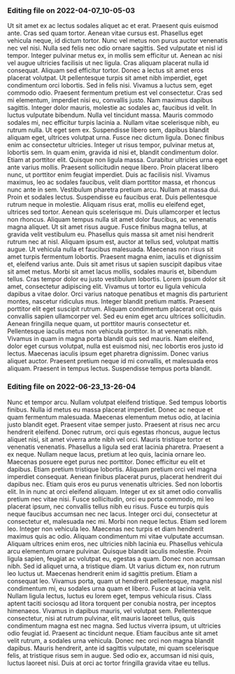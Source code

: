 

### Editing file on 2022-04-07_10-05-03

Ut sit amet ex ac lectus sodales aliquet ac et erat. Praesent quis euismod ante. Cras sed quam tortor. Aenean vitae cursus est. Phasellus eget vehicula neque, id dictum tortor. Nunc vel metus non purus auctor venenatis nec vel nisi. Nulla sed felis nec odio ornare sagittis. Sed vulputate et nisl id tempor. Integer pulvinar metus ex, in mollis sem efficitur ut. Aenean ac nisi vel augue ultricies facilisis ut nec ligula. Cras aliquam placerat nulla id consequat. Aliquam sed efficitur tortor. Donec a lectus sit amet eros placerat volutpat. Ut pellentesque turpis sit amet nibh imperdiet, eget condimentum orci lobortis. Sed in felis nisi.
Vivamus a luctus sem, eget commodo odio. Praesent fermentum pretium est vel consectetur. Cras sed mi elementum, imperdiet nisi eu, convallis justo. Nam maximus dapibus sagittis. Integer dolor mauris, molestie ac sodales ac, faucibus id velit. In luctus vulputate bibendum. Nulla vel tincidunt massa. Mauris commodo sodales mi, nec efficitur turpis lacinia a. Nullam vitae scelerisque nibh, eu rutrum nulla. Ut eget sem ex. Suspendisse libero sem, dapibus blandit aliquam eget, ultrices volutpat urna. Fusce nec dictum ligula. Donec finibus enim ac consectetur ultricies. Integer ut risus tempor, pulvinar metus at, lobortis sem. In quam enim, gravida id nisi et, blandit condimentum dolor. Etiam at porttitor elit.
Quisque non ligula massa. Curabitur ultricies urna eget ante varius mollis. Praesent sollicitudin neque libero. Proin placerat libero nunc, ut porttitor enim feugiat imperdiet. Duis ac facilisis nisl. Vivamus maximus, leo ac sodales faucibus, velit diam porttitor massa, et rhoncus nunc ante in sem. Vestibulum pharetra pretium arcu. Nullam at massa dui. Proin et sodales lectus. Suspendisse eu faucibus erat. Duis pellentesque rutrum neque in molestie. Aliquam risus erat, mollis eu eleifend eget, ultrices sed tortor. Aenean quis scelerisque mi. Duis ullamcorper et lectus non rhoncus.
Aliquam tempus nulla sit amet dolor faucibus, ac venenatis magna aliquet. Ut sit amet risus augue. Fusce finibus magna tellus, at gravida velit vestibulum eu. Phasellus quis massa sit amet nisi hendrerit rutrum nec at nisl. Aliquam ipsum est, auctor at tellus sed, volutpat mattis augue. Ut vehicula nulla et faucibus malesuada. Maecenas non risus sit amet turpis fermentum lobortis. Praesent magna enim, iaculis et dignissim et, eleifend varius ante. Duis sit amet risus ut sapien suscipit dapibus vitae sit amet metus. Morbi sit amet lacus mollis, sodales mauris et, bibendum tellus. Cras tempor dolor eu justo vestibulum lobortis. Lorem ipsum dolor sit amet, consectetur adipiscing elit. Vivamus ut tortor eu ligula vehicula dapibus a vitae dolor. Orci varius natoque penatibus et magnis dis parturient montes, nascetur ridiculus mus.
Integer blandit pretium mattis. Praesent porttitor elit eget suscipit rutrum. Aliquam condimentum placerat orci, quis convallis sapien ullamcorper vel. Sed eu enim eget arcu ultrices sollicitudin. Aenean fringilla neque quam, ut porttitor mauris consectetur et. Pellentesque iaculis metus non vehicula porttitor. In at venenatis nibh. Vivamus in quam in magna porta blandit quis sed mauris. Nam eleifend, dolor eget cursus volutpat, nulla est euismod nisi, nec lobortis eros justo id lectus. Maecenas iaculis ipsum eget pharetra dignissim. Donec varius aliquet auctor. Praesent pretium neque id mi convallis, et malesuada eros aliquam. Praesent in tempus lectus. Suspendisse tempus porta blandit.




### Editing file on 2022-06-23_13-26-04

Nunc et tempor arcu. Nullam volutpat eleifend tristique. Sed tempus lobortis finibus. Nulla id metus eu massa placerat imperdiet. Donec ac neque et quam fermentum malesuada. Maecenas elementum metus odio, at lacinia justo blandit eget. Praesent vitae semper justo. Praesent at risus nec arcu hendrerit eleifend. Donec rutrum, orci quis egestas rhoncus, augue lectus aliquet nisi, sit amet viverra ante nibh vel orci. Mauris tristique tortor et venenatis venenatis. Phasellus a ligula sed erat lacinia pharetra. Praesent a ex neque. Nullam neque lacus, pretium at leo quis, lacinia ornare leo. Maecenas posuere eget purus nec porttitor.
Donec efficitur eu elit et dapibus. Etiam pretium tristique lobortis. Aliquam pretium orci vel magna imperdiet consequat. Aenean finibus placerat purus, placerat hendrerit dui dapibus nec. Etiam quis eros eu purus venenatis ultricies. Sed non lobortis elit. In in nunc at orci eleifend aliquam. Integer ut ex sit amet odio convallis pretium nec vitae nisi. Fusce sollicitudin, orci eu porta commodo, mi leo placerat ipsum, nec convallis tellus nibh eu risus. Fusce eu turpis quis neque faucibus accumsan nec nec lacus. Integer orci dui, consectetur at consectetur et, malesuada nec mi. Morbi non neque lectus. Etiam sed lorem leo. Integer non vehicula leo. Maecenas nec turpis et diam hendrerit maximus quis ac odio.
Aliquam condimentum mi vitae vulputate accumsan. Aliquam ultrices enim eros, nec ultricies nibh lacinia eu. Phasellus vehicula arcu elementum ornare pulvinar. Quisque blandit iaculis molestie. Proin ligula sapien, feugiat ac volutpat eu, egestas a quam. Donec non accumsan nibh. Sed id aliquet urna, a tristique diam. Ut varius dictum ex, non rutrum leo luctus ut. Maecenas hendrerit enim id sagittis pretium. Etiam a consequat leo. Vivamus porta, quam ut hendrerit pellentesque, magna nisl condimentum mi, eu sodales urna quam et libero. Fusce at lacinia velit. Nullam ligula lectus, luctus eu lorem eget, tempus vehicula risus. Class aptent taciti sociosqu ad litora torquent per conubia nostra, per inceptos himenaeos.
Vivamus in dapibus mauris, vel volutpat sem. Pellentesque consectetur, nisi at rutrum pulvinar, elit mauris laoreet tellus, quis condimentum magna est nec magna. Sed luctus viverra ipsum, ut ultricies odio feugiat id. Praesent ac tincidunt neque. Etiam faucibus ante sit amet velit rutrum, a sodales urna vehicula. Donec nec orci non magna blandit dapibus. Mauris hendrerit, ante id sagittis vulputate, mi quam scelerisque felis, at tristique risus sem in augue. Sed odio ex, accumsan id nisi quis, luctus laoreet nisi. Duis at orci ac tortor fringilla gravida vitae eu tellus.


